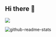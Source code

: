 ## Hi there 👋

![](https://github-readme-stats.vercel.app/api/top-langs?username=yukimura-manase&show_icons=true&locale=en&layout=compact)

![github-readme-stats](https://github-readme-stats-clone-sekshow.vercel.app/api/?username=sekshow)

<!--
**sekshow/sekshow** is a ✨ _special_ ✨ repository because its `README.md` (this file) appears on your GitHub profile.

Here are some ideas to get you started:

- 🔭 I’m currently working on ...
- 🌱 I’m currently learning ...
- 👯 I’m looking to collaborate on ...
- 🤔 I’m looking for help with ...
- 💬 Ask me about ...
- 📫 How to reach me: ...
- 😄 Pronouns: ...
- ⚡ Fun fact: ...
-->
